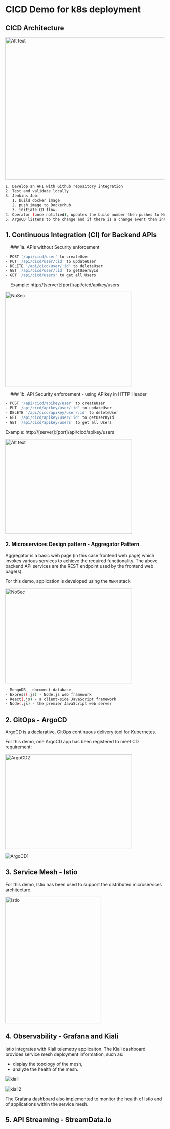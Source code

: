 # CICD Demo for k8s deployment
## CICD Architecture

<img alt="Alt text" height="450" src="./images/cicd-fullflow.jpg?raw=true" title="Title" width="700"/>

```sh
1. Develop an API with Github repository integration
2. Test and validate locally
3. Jenkins Job:
   1. build docker image
   2. push image to Dockerhub
   3. initiate CD flow.
4. Operator (once notified), updates the build number then pushes to Helm repository.
5. ArgoCD listens to the change and if there is a change event then intiates the new k8s deployment.
```

## 1. Continuous Integration (CI) for Backend APIs
&nbsp;&nbsp;&nbsp;&nbsp;### 1a. APIs without Security enforcement
```sh
- POST '/api/cicd/user' to createUser
- PUT '/api/cicd/user/:id' to updateUser
- DELETE '/api/cicd/user/:id' to deleteUser
- GET '/api/cicd/user/:id' to getUserById
- GET '/api/cicd/users' to get all Users
```
&nbsp;&nbsp;&nbsp;&nbsp;Example: http://[server]:[port]/api/cicd/apikey/users

<img alt="NoSec" height="300" src="./images/postman-nosecurity.jpg" width="400"/>

&nbsp;&nbsp;&nbsp;&nbsp;### 1b. API Security enforcement - using APIkey in HTTP Header
```sh
- POST '/api/cicd/apikey/user' to createUser
- PUT '/api/cicd/apikey/user/:id' to updateUser
- DELETE '/api/cicd/apikey/user/:id' to deleteUser
- GET '/api/cicd/apikey/user/:id' to getUserById
- GET '/api/cicd/apikey/users' to get all Users
```
Example: http://[server]:[port]/api/cicd/apikey/users

<img alt="Alt text" height="300" src="./images/postman-apikey.jpg" title="Title" width="400"/>

### 2. Microservices Design pattern - Aggregator Pattern
Aggregator is a basic web page (in this case frontend web page) which invokes various services to achieve the required functionality.
The above backend API services are the REST endpoint used by the frontend web page(s).

For this demo, application is developed using the `MERN` stack

<img alt="NoSec" height="300" src="./images/mernstack.jpg" width="400"/>

```sh
- MongoDB - document database
- Express(.js) - Node.js web framework
- React(.js) - a client-side JavaScript framework
- Node(.js) - the premier JavaScript web server
```
## 2. GitOps - ArgoCD
ArgoCD is a declarative, GitOps continuous delivery tool for Kubernetes.

For this demo, one ArgoCD app has been registered to meet CD requirement:

<img alt="ArgoCD2" height="300" src="./images/gitops-argocd.jpg" width="400"/>

![ArgoCD1](./images/gitops-argocd-details.jpg)

## 3. Service Mesh - Istio
For this demo, Istio has been used to support the distributed microservices architecture.

<img alt="istio" height="400" src="./images/istio.jpg" width="300"/>

## 4. Observability - Grafana and Kiali
Istio integrates with Kiali telemetry applicaiton. 
The Kiali dashboard provides service mesh deployment information, such as:

- display the topology of the mesh,
- analyze the health of the mesh.

![kiali](./images/dashboard-istio-kiali.jpg)

![kiali2](./images/dashboard-istio-kiali2.jpg)

The Grafana dashboard also implemented to monitor the health of Istio and of applications within the service mesh.

## 5. API Streaming - StreamData.io



